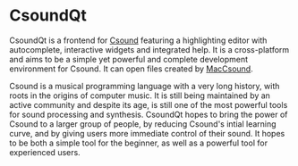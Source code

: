 # CsoundQt

CsoundQt is a frontend for [Csound](http://csound.github.io/) featuring a highlighting editor with autocomplete, interactive widgets and integrated help. It is a cross-platform and aims to be a simple yet powerful and complete development environment for Csound. It can open files created by [MacCsound](http://www.csounds.com/matt/MacCsound/).

Csound is a musical programming language with a very long history, with roots in the origins of computer music. It is still being maintained by an active community and despite its age, is still one of the most powerful tools for sound processing and synthesis. CsoundQt hopes to bring the power of Csound to a larger group of people, by reducing Csound's intial learning curve, and by giving users more immediate control of their sound. It hopes to be both a simple tool for the beginner, as well as a powerful tool for experienced users.
